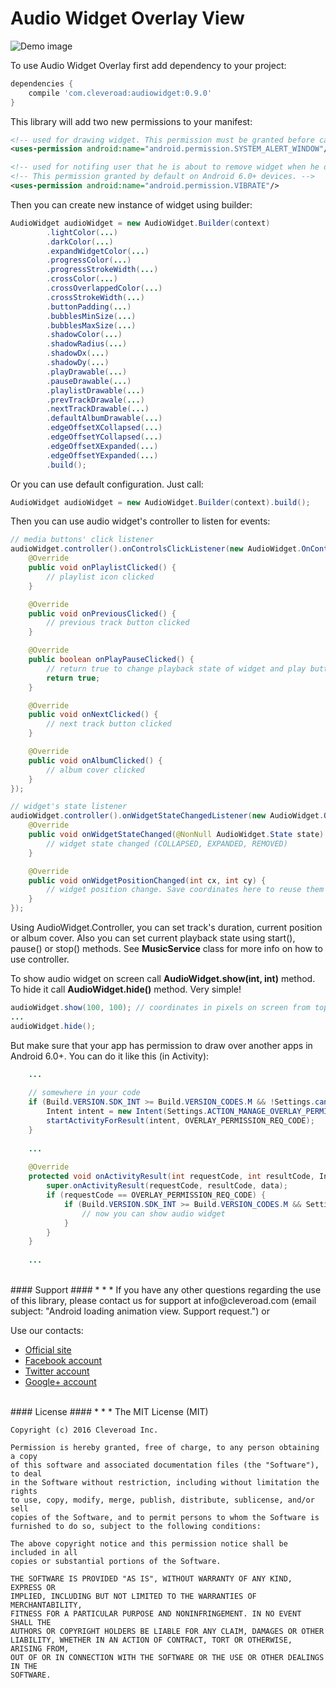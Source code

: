 # Audio Widget Overlay View #

![Demo image](https://trello-attachments.s3.amazonaws.com/56c1a2d7384163114caddfe6/800x600/758bbb56f5c0ad476a06b581fbf4d419/Untitled-2.gif)

To use Audio Widget Overlay first add dependency to your project:
 
```groovy
dependencies {
    compile 'com.cleveroad:audiowidget:0.9.0'
}
```
This library will add two new permissions to your manifest:
```XML
<!-- used for drawing widget. This permission must be granted before calling AudioWidget.show(). -->
<uses-permission android:name="android.permission.SYSTEM_ALERT_WINDOW"/>

<!-- used for notifing user that he is about to remove widget when he drags it on remove widget icon. -->
<!-- This permission granted by default on Android 6.0+ devices. -->
<uses-permission android:name="android.permission.VIBRATE"/>
```
 
Then you can create new instance of widget using builder:
```JAVA
AudioWidget audioWidget = new AudioWidget.Builder(context)
        .lightColor(...)
        .darkColor(...)
        .expandWidgetColor(...)
        .progressColor(...)
        .progressStrokeWidth(...)
        .crossColor(...)
        .crossOverlappedColor(...)
        .crossStrokeWidth(...)
        .buttonPadding(...)
        .bubblesMinSize(...)
        .bubblesMaxSize(...)
        .shadowColor(...)
        .shadowRadius(...)
        .shadowDx(...)
        .shadowDy(...)
        .playDrawable(...)
        .pauseDrawable(...)
        .playlistDrawable(...)
        .prevTrackDrawale(...)
        .nextTrackDrawable(...)
        .defaultAlbumDrawable(...)
        .edgeOffsetXCollapsed(...)
        .edgeOffsetYCollapsed(...)
        .edgeOffsetXExpanded(...)
        .edgeOffsetYExpanded(...)
        .build();
```

Or you can use default configuration. Just call:
```JAVA
AudioWidget audioWidget = new AudioWidget.Builder(context).build();
```

Then you can use audio widget's controller to listen for events:

```JAVA
// media buttons' click listener
audioWidget.controller().onControlsClickListener(new AudioWidget.OnControlsClickListener() {
    @Override
    public void onPlaylistClicked() {
        // playlist icon clicked
    }

    @Override
    public void onPreviousClicked() {
        // previous track button clicked
    }

    @Override
    public boolean onPlayPauseClicked() {
        // return true to change playback state of widget and play button click animation (in collapsed state)
        return true;
    }

    @Override
    public void onNextClicked() {
        // next track button clicked
    }

    @Override
    public void onAlbumClicked() {
        // album cover clicked
    }
});

// widget's state listener
audioWidget.controller().onWidgetStateChangedListener(new AudioWidget.OnWidgetStateChangedListener() {
    @Override
    public void onWidgetStateChanged(@NonNull AudioWidget.State state) {
        // widget state changed (COLLAPSED, EXPANDED, REMOVED)
    }

    @Override
    public void onWidgetPositionChanged(int cx, int cy) {
        // widget position change. Save coordinates here to reuse them next time AudioWidget.show(int, int) called.
    }
});
```

Using AudioWidget.Controller, you can set track's duration, current position or album cover. Also you can set current playback state using start(), pause() or stop() methods. See **MusicService** class for more info on how to use controller.

To show audio widget on screen call **AudioWidget.show(int, int)** method. To hide it call **AudioWidget.hide()** method. Very simple!
```JAVA
audioWidget.show(100, 100); // coordinates in pixels on screen from top left corner
...
audioWidget.hide();
```

But make sure that your app has permission to draw over another apps in Android 6.0+. You can do it like this (in Activity):
```JAVA
    ...
    
    // somewhere in your code
    if (Build.VERSION.SDK_INT >= Build.VERSION_CODES.M && !Settings.canDrawOverlays(this)) {
        Intent intent = new Intent(Settings.ACTION_MANAGE_OVERLAY_PERMISSION, Uri.parse("package:" + getPackageName()));
        startActivityForResult(intent, OVERLAY_PERMISSION_REQ_CODE);
    }
    
    ...
    
    @Override
    protected void onActivityResult(int requestCode, int resultCode, Intent data) {
        super.onActivityResult(requestCode, resultCode, data);
        if (requestCode == OVERLAY_PERMISSION_REQ_CODE) {
            if (Build.VERSION.SDK_INT >= Build.VERSION_CODES.M && Settings.canDrawOverlays(this)) {
                // now you can show audio widget
            }
        }
    }
    
    ...
```

<br />
#### Support ####
* * *
If you have any other questions regarding the use of this library, please contact us for support at info@cleveroad.com (email subject: "Android loading animation view. Support request.") 
or 

Use our contacts: 

* [Official site](https://www.cleveroad.com/?utm_source=github&utm_medium=link&utm_campaign=contacts)
* [Facebook account](https://www.facebook.com/cleveroadinc)
* [Twitter account](https://twitter.com/CleveroadInc)
* [Google+ account](https://plus.google.com/+CleveroadInc/)

<br />
#### License ####
* * *
    The MIT License (MIT)
    
    Copyright (c) 2016 Cleveroad Inc.
    
    Permission is hereby granted, free of charge, to any person obtaining a copy
    of this software and associated documentation files (the "Software"), to deal
    in the Software without restriction, including without limitation the rights
    to use, copy, modify, merge, publish, distribute, sublicense, and/or sell
    copies of the Software, and to permit persons to whom the Software is
    furnished to do so, subject to the following conditions:
    
    The above copyright notice and this permission notice shall be included in all
    copies or substantial portions of the Software.
    
    THE SOFTWARE IS PROVIDED "AS IS", WITHOUT WARRANTY OF ANY KIND, EXPRESS OR
    IMPLIED, INCLUDING BUT NOT LIMITED TO THE WARRANTIES OF MERCHANTABILITY,
    FITNESS FOR A PARTICULAR PURPOSE AND NONINFRINGEMENT. IN NO EVENT SHALL THE
    AUTHORS OR COPYRIGHT HOLDERS BE LIABLE FOR ANY CLAIM, DAMAGES OR OTHER
    LIABILITY, WHETHER IN AN ACTION OF CONTRACT, TORT OR OTHERWISE, ARISING FROM,
    OUT OF OR IN CONNECTION WITH THE SOFTWARE OR THE USE OR OTHER DEALINGS IN THE
    SOFTWARE.
